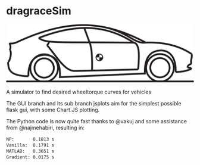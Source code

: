 # dragraceSim

![An accelerating Tesla Model 3](./static/images/dragraceTesla.png)

A simulator to find desired wheeltorque curves for vehicles

The GUI branch and its sub branch jsplots aim for the simplest possible flask gui, with some Chart.JS plotting.

The Python code is now quite fast thanks to @vakuj and some assistance from @najmehabiri, resulting in:

```
NP:       0.1813 s
Vanilla:  0.1791 s
MATLAB:   0.3651 s
Gradient: 0.0175 s
```